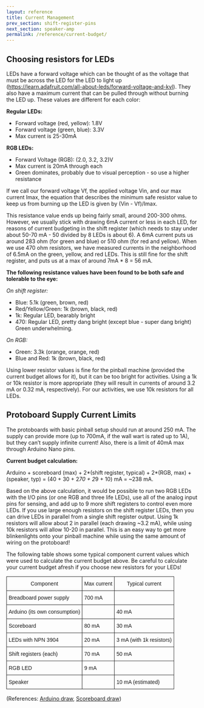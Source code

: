 ```yaml
---
layout: reference
title: Current Management
prev_section: shift-register-pins
next_section: speaker-amp
permalink: /reference/current-budget/
---
```


## Choosing resistors for LEDs

LEDs have a forward voltage which can be thought of as the voltage that must be across the LED for the LED to light up (https://learn.adafruit.com/all-about-leds/forward-voltage-and-kvl). They also have a maximum current that can be pulled through without burning the LED up. These values are different for each color:

**Regular LEDs:**

- Forward voltage (red, yellow): 1.8V
- Forward voltage (green, blue): 3.3V
- Max current is 25-30mA

**RGB LEDs:**

- Forward Voltage (RGB): (2.0, 3.2, 3.2)V
- Max current is 20mA through each
- Green dominates, probably due to visual perception - so use a higher resistance

If we call our forward voltage Vf, the applied voltage Vin, and our max current Imax, the equation that describes the minimum safe resistor value to keep us from burning up the LED is given by (Vin - Vf)/Imax. 

This resistance value ends up being fairly small, around 200-300 ohms. However, we usually stick with drawing 6mA current or less in each LED, for reasons of current budgeting in the shift register (which needs to stay under about 50-70 mA - 50 divided by 8 LEDs is about 6). A 6mA current puts us around 283 ohm (for green and blue) or 510 ohm (for red and yellow). When we use 470 ohm resistors, we have measured currents in the neighborhood of 6.5mA on the green, yellow, and red LEDs. This is still fine for the shift register, and puts us at a max of around 7mA * 8 = 56 mA.

**The following resistance values have been found to be both safe and tolerable to the eye:**

_On shift register:_

- Blue: 5.1k (green, brown, red)
- Red/Yellow/Green: 1k (brown, black, red)
- 1k: Regular LED, bearably bright
- 470: Regular LED, pretty dang bright (except blue - super dang bright) Green underwhelming. 

_On RGB:_

- Green: 3.3k (orange, orange, red)
- Blue and Red: 1k (brown, black, red)

Using lower resistor values is fine for the pinball machine (provided the current budget allows for it), but it can be too bright for activities. Using a 1k or 10k resistor is more appropriate (they will result in currents of around 3.2 mA or 0.32 mA, respectively). For our activities, we use 10k resistors for all LEDs.

## Protoboard Supply Current Limits

The protoboards with basic pinball setup should run at around 250 mA. The supply can provide more (up to 700mA, if the wall wart is rated up to 1A), but they can’t supply infinite current! Also, there is a limit of 40mA max through Arduino Nano pins.

**Current budget calculation:** 

Arduino + scoreboard (max) + 2*(shift register, typical) + 2*(RGB, max)  + (speaker, typ) = (40 + 30 + 2*70 + 2*9 + 10) mA = ~238 mA.

Based on the above calculation, it would be possible to run two RGB LEDs with the I/O pins (or one RGB and three life LEDs), use all of the analog input pins for sensing, and add up to 9 more shift registers to control even more LEDs. If you use large enough resistors on the shift register LEDs, then you can drive LEDs in parallel from a single shift register output. Using 1k resistors will allow about 2 in parallel (each drawing ~3.2 mA), while using 10k resistors will allow 10-20 in parallel. This is an easy way to get more blinkenlights onto your pinball machine while using the same amount of wiring on the protoboard!

The following table shows some typical component current values which were used to calculate the current budget above. Be careful to calculate your current budget afresh if you choose new resistors for your LEDs!  

<style type="text/css">
.tg  {border-collapse:collapse;border-spacing:0;}
.tg td{font-family:Arial, sans-serif;font-size:14px;padding:10px 5px;border-style:solid;border-width:1px;overflow:hidden;word-break:normal;}
.tg th{font-family:Arial, sans-serif;font-size:14px;font-weight:normal;padding:10px 5px;border-style:solid;border-width:1px;overflow:hidden;word-break:normal;}
.tg .tg-yw4l{vertical-align:top}
</style>
<table class="tg">
  <tr>
    <th class="tg-yw4l">Component</th>
    <th class="tg-yw4l">Max current</th>
    <th class="tg-yw4l">Typical current</th>
  </tr>
  <tr>
    <td class="tg-yw4l">Breadboard power supply</td>
    <td class="tg-yw4l">700 mA</td>
    <td class="tg-yw4l"></td>
  </tr>
  <tr>
    <td class="tg-yw4l">Arduino (its own consumption)</td>
    <td class="tg-yw4l"></td>
    <td class="tg-yw4l">40 mA</td>
  </tr>
  <tr>
    <td class="tg-yw4l">Scoreboard</td>
    <td class="tg-yw4l">80 mA</td>
    <td class="tg-yw4l">30 mA</td>
  </tr>
  <tr>
    <td class="tg-yw4l">LEDs with NPN 3904</td>
    <td class="tg-yw4l">20 mA</td>
    <td class="tg-yw4l">3 mA (with 1k resistors)</td>
  </tr>
  <tr>
    <td class="tg-yw4l">Shift registers (each)</td>
    <td class="tg-yw4l">70 mA</td>
    <td class="tg-yw4l">50 mA</td>
  </tr>
  <tr>
    <td class="tg-yw4l">RGB LED</td>
    <td class="tg-yw4l">9 mA</td>
    <td class="tg-yw4l"></td>
  </tr>
  <tr>
    <td class="tg-yw4l">Speaker</td>
    <td class="tg-yw4l"></td>
    <td class="tg-yw4l">10 mA (estimated)</td>
  </tr>
</table>

(References: [Arduino draw](http://arduino.stackexchange.com/questions/926/what-is-the-max-power-consumption-of-arduino-nano-3-0), [Scoreboard draw](http://www.aliexpress.com/store/product/LED-4-Digit-0-56-Tube-Display-D4056A-Module-with-Decimal-Point-for-Arduino/1213753_32505028589.html))